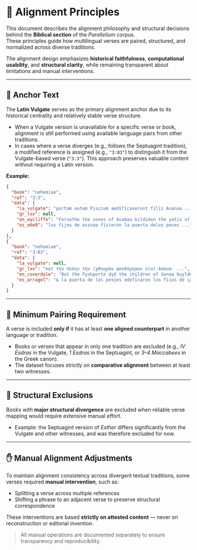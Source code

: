 # 🤔 Alignment Principles

This document describes the alignment philosophy and structural decisions behind the **Biblical section** of the *Parallelium* corpus.  
These principles guide how multilingual verses are paired, structured, and normalized across diverse traditions.

The alignment design emphasizes **historical faithfulness**, **computational usability**, and **structural clarity**, while remaining transparent about limitations and manual interventions.

---

## 🧭 Anchor Text

The **Latin Vulgate** serves as the primary alignment anchor due to its historical centrality and relatively stable verse structure.

- When a Vulgate version is unavailable for a specific verse or book, alignment is still performed using available language pairs from other traditions.
- In cases where a verse diverges (e.g., follows the Septuagint tradition), a modified reference is assigned (e.g., `"3:03"`) to distinguish it from the Vulgate-based verse (`"3:3"`). This approach preserves valuable content without requiring a Latin version.

**Example:**

```json
{
  "book": "nehemiae",
  "ref": "3:3",
  "data": {
    "la_vulgate": "portam autem Piscium aedificaverunt filii Asanaa ...",
    "gr_lxx": null,
    "en_wycliffe": "Forsothe the sones of Asamaa bildiden the yatis of fischis ...",
    "es_e6e8": "los fijos de assnaa fizieron la puerta delos peces ..."
  }
},
{
  "book": "nehemiae",
  "ref": "3:03",
  "data": {
    "la_vulgate": null,
    "gr_lxx": "καὶ τὴν πύλην τὴν ἰχθυηρὰν ᾠκοδόμησαν υἱοὶ Ασανα· ...",
    "en_coverdale": "But the Fyshporte dyd the children of Senaa buylde ...",
    "es_arragel": "& la puerta de los pesçes edeficaron los fiios de çanaa ..."
  }
}
```
---

## 🔗 Minimum Pairing Requirement

A verse is included **only if** it has at least **one aligned counterpart** in another language or tradition.

- Books or verses that appear in only one tradition are excluded (e.g., *IV Esdras* in the Vulgate, *1 Esdras* in the Septuagint, or *3–4 Maccabees* in the Greek canon).
- The dataset focuses strictly on **comparative alignment** between at least two witnesses.

---

## 🧱 Structural Exclusions

Books with **major structural divergence** are excluded when reliable verse mapping would require extensive manual effort.

- Example: the Septuagint version of *Esther* differs significantly from the Vulgate and other witnesses, and was therefore excluded for now.

---

## ✋ Manual Alignment Adjustments

To maintain alignment consistency across divergent textual traditions, some verses required **manual intervention**, such as:

- Splitting a verse across multiple references  
- Shifting a phrase to an adjacent verse to preserve structural correspondence  

These interventions are based **strictly on attested content** — never on reconstruction or editorial invention.

> All manual operations are documented separately to ensure transparency and reproducibility.
